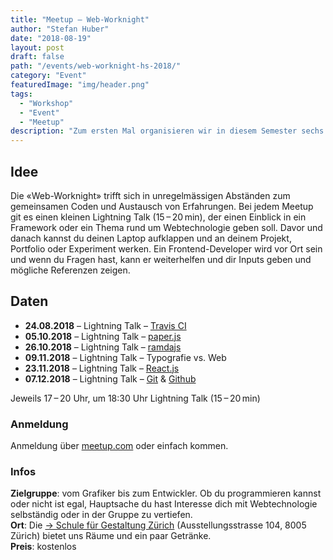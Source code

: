 ```yaml
---
title: "Meetup – Web‑Worknight"
author: "Stefan Huber"
date: "2018-08-19"
layout: post
draft: false
path: "/events/web-worknight-hs-2018/"
category: "Event"
featuredImage: "img/header.png"
tags:
  - "Workshop"
  - "Event"
  - "Meetup"
description: "Zum ersten Mal organisieren wir in diesem Semester sechs Abende, an denen eure Projekte im Zentrum stehen."
---
```



## Idee
Die «Web-Worknight» trifft sich in unregelmässigen Abständen zum gemeinsamen Coden und Austausch von Erfahrungen. Bei jedem Meetup git es einen kleinen Lightning Talk (15 – 20 min), der einen Einblick in ein Framework oder ein Thema rund um Webtechnologie geben soll. Davor und danach kannst du deinen Laptop aufklappen und an deinem Projekt, Portfolio oder Experiment werken. Ein Frontend-Developer wird vor Ort sein und wenn du Fragen hast, kann er weiterhelfen und dir Inputs geben und mögliche Referenzen zeigen.

## Daten

* **24.08.2018** – Lightning Talk – [Travis CI](https://travis-ci.org/)
* **05.10.2018** – Lightning Talk – [paper.js](http://paperjs.org/)
* **26.10.2018** – Lightning Talk – [ramdajs](https://ramdajs.com/)
* **09.11.2018** – Lightning Talk – Typografie vs. Web
* **23.11.2018** – Lightning Talk – [React.js](https://reactjs.org/)
* **07.12.2018** – Lightning Talk – [Git](https://git-scm.com/  ) & [Github](https://github.com/)

Jeweils 17 – 20 Uhr, um 18:30 Uhr Lightning Talk (15 – 20 min)


### Anmeldung
Anmeldung über [meetup.com](https://www.meetup.com/Zurich-Web-Worknights/events/253937361/) oder einfach kommen.

### Infos
**Zielgruppe**: vom Grafiker bis zum Entwickler. Ob du programmieren kannst oder nicht ist egal, Hauptsache du hast Interesse dich mit Webtechnologie selbständig oder in der Gruppe zu vertiefen.  
**Ort**: Die [→ Schule für Gestaltung Zürich](http://sfgz.ch/) (Ausstellungsstrasse 104, 8005 Zürich) bietet uns Räume und ein paar Getränke.  
**Preis**: kostenlos  
